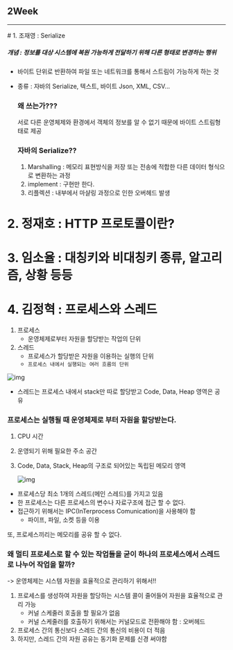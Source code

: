 ## 2Week

<hr>
# 1. 조재영 : Serialize

##### 개념 : 정보를 대상 시스템에 복원 가능하게 전달하기 위해 다른 형태로 변경하는 행위

- 바이트 단위로 반환하여 파일 또는 네트워크를 통해서 스트림이 가능하게 하는 것

- 종류 : 자바의 Serialize, 텍스트, 바이트 Json, XML, CSV...

  ### 왜 쓰는가???

  서로 다른 운영체제와 환경에서 객체의 정보를 알 수 없기 때문에 바이트 스트림형태로 제공

  ### 자바의 Serialize??

  1. Marshalling : 메모리 표현방식을 저장 또는 전송에 적합한 다른 데이터 형식으로 변환하는 과정
  2. implement : 구현만 한다.
  3. 리플렉션 : 내부에서 마샬링 과정으로 인한 오버헤드 발생


# 2. 정재호 : HTTP 프로토콜이란?
# 3. 임소율 : 대칭키와 비대칭키 종류, 알고리즘, 상황 등등

# 4. 김정혁 : 프로세스와 스레드


1. 프로세스
   - 운영체제로부터 자원을 할당받는 작업의 단위
2. 스레드
   - 프로세스가 할당받은 자원을 이용하는 실행의 단위
   - ``프로세스 내에서 실행되는 여러 흐름의 단위``

![img](https://gmlwjd9405.github.io/images/os-process-and-thread/thread.png)

- 스레드는 프로세스 내에서 stack만 따로 할당받고 Code, Data, Heap 영역은 공유



### 프로세스는 실행될 때 운영체제로 부터 자원을 할당받는다.

1. CPU 시간

2. 운영되기 위해 필요한 주소 공간

3. Code, Data, Stack, Heap의 구조로 되어있는 독립된 메모리 영역

   ![img](https://gmlwjd9405.github.io/images/os-process-and-thread/process.png)

- 프로세스당 최소 1개의 스레드(메인 스레드)를 가지고 있음
- 한 프로세스는 다른 프로세스의 변수나 자료구조에 접근 할 수 없다.
- 접근하기 위해서는 IPC(InTerprocess Comunication)을 사용해야 함
  - 파이프, 파일, 소켓 등을 이용



또, 프로세스끼리는 메모리를 공유 할 수 없다.



### 왜 멀티 프로세스로 할 수 있는 작업들을 굳이 하나의 프로세스에서 스레드로 나누어 작업을 할까?

 -> 운영체제는 시스템 자원을 효율적으로 관리하기 위해서!!

1. 프로세스를 생성하여 자원을 할당하는 시스템 콜이 줄어들어 자원을 효율적으로 관리 가능
   - 커널 스케줄러 호출을 할 필요가 없음
   - 커널 스케줄러를 호출하기 위해서는 커널모드로 전환해야 함 : 오버헤드
2. 프로세스 간의 통신보다 스레드 간의 통신의 비용이 더 적음
3. 하지만, 스레드 간의 자원 공유는 동기화 문제를 신경 써야함